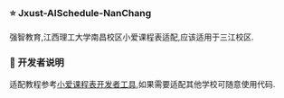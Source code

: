 ### ⭐ Jxust-AISchedule-NanChang

强智教育,江西理工大学南昌校区小爱课程表适配,应该适用于三江校区.

### 💬 开发者说明

适配教程参考[小爱课程表开发者工具](https://open-schedule-prod.ai.xiaomi.com/docs/#/help/),如果需要适配其他学校可随意使用代码.